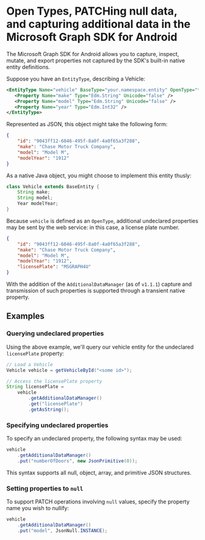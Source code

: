 # Open Types, PATCHing null data, and capturing additional data in the Microsoft Graph SDK for Android
The Microsoft Graph SDK for Android allows you to capture, inspect, mutate, and export properties not captured by the SDK's built-in native entity definitions.

Suppose you have an `EntityType`, describing a Vehicle:
```xml
<EntityType Name="vehicle" BaseType="your.namespace.entity" OpenType="true">
   <Property Name="make" Type="Edm.String" Unicode="false" />
   <Property Name="model" Type="Edm.String" Unicode="false" />
   <Property Name="year" Type="Edm.Int32" />
</EntityType>
```

Represented as JSON, this object might take the following form:
```json
{
    "id": "9043ff12-6046-495f-8a0f-4a0f65a3f288",
    "make": "Chase Motor Truck Company",
    "model": "Model M",
    "modelYear": "1912"
}
```

As a native Java object, you might choose to implement this entity thusly:
```java
class Vehicle extends BaseEntity {
    String make;
    String model;
    Year modelYear;
}
```

Because `vehicle` is defined as an `OpenType`, additional undeclared properties may be sent by the web service: in this case, a license plate number.

```json
{
    "id": "9043ff12-6046-495f-8a0f-4a0f65a3f288",
    "make": "Chase Motor Truck Company",
    "model": "Model M",
    "modelYear": "1912",
    "licensePlate": "MSGRAPH4U"
}
```

With the addition of the `AdditionalDataManager` (as of `v1.1.1`) capture and transmission of such properties is supported through a transient native property.

## Examples

### Querying undeclared properties
Using the above example, we'll query our vehicle entity for the undeclared `licensePlate` property:

```java
// Load a Vehicle
Vehicle vehicle = getVehicleById("<some id>");

// Access the licensePlate property
String licensePlate = 
    vehicle
        .getAdditionalDataManager()
        .get("licensePlate")
        .getAsString();
```

### Specifying undeclared properties
To specify an undeclared property, the following syntax may be used:

```java
vehicle
    .getAdditionalDataManager()
    .put("numberOfDoors", new JsonPrimitive(0));
```

This syntax supports all null, object, array, and primitive JSON structures.

### Setting properties to `null`
To support PATCH operations involving `null` values, specify the property name you wish to nullify:

```java
vehicle
    .getAdditionalDataManager()
    .put("model", JsonNull.INSTANCE);
```
